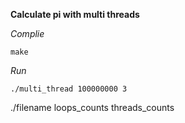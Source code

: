 **Calculate pi with multi threads** 

*Complie* 
```
make
``` 

*Run* 
```
./multi_thread 100000000 3
``` 
./filename loops_counts threads_counts
